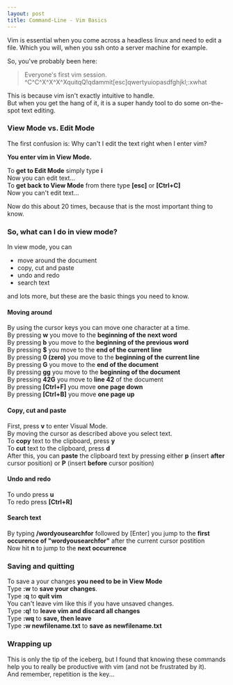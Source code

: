 ```yaml
---
layout: post
title: Command-Line - Vim Basics
---
```


<div class="message">
  Vim is essential when you come across a headless linux and need to edit a file.    
  Which you will, when you ssh onto a server machine for example.
</div>

So, you've probably been here:

> Everyone's first vim session. ^C^C^X^X^X^XquitqQ!qdammit[esc]qwertyuiopasdfghjkl;:xwhat

This is because vim isn't exactly intuitive to handle.    
But when you get the hang of it, it is a super handy tool to do some on-the-spot text editing.

### View Mode vs. Edit Mode

The first confusion is: Why can't I edit the text right when I enter vim?   

**You enter vim in View Mode.**

To **get to Edit Mode** simply type **i**   
Now you can edit text...   
To **get back to View Mode** from there type **[esc]** or **[Ctrl+C]**   
Now you can't edit text...

Now do this about 20 times, because that is the most important thing to know.

### So, what can I do in view mode?

In view mode, you can 
 - move around the document
 - copy, cut and paste
 - undo and redo
 - search text    

and lots more, but these are the basic things you need to know.

#### Moving around
By using the cursor keys you can move one character at a time.  
By pressing **w** you move to the **beginning of the next word**   
By pressing **b** you move to the **beginning of the previous word**   
By pressing **$** you move to the **end of the current line**  
By pressing **0 (zero)** you move to the **beginning of the current line**  
By pressing **G** you move to the **end of the document**  
By pressing **gg** you move to the **beginning of the document**   
By pressing **42G** you move to **line 42** of the document  
By pressing **[Ctrl+F]** you move **one page down**   
By pressing **[Ctrl+B]** you move **one page up**   

#### Copy, cut and paste
First, press **v** to enter Visual Mode.   
By moving the cursor as described above you select text.   
To **copy** text to the clipboard, press **y**    
To **cut** text to the clipboard, press **d**   
After this, you can **paste** the clipboard text by pressing either **p** (insert **after** cursor position) or **P** (insert **before** cursor position)

#### Undo and redo
To undo press **u**    
To redo press **[Ctrl+R]**

#### Search text
By typing **/wordyousearchfor** followed by [Enter] you jump to the **first occurence of "wordyousearchfor"** after the current cursor postition    
Now hit **n** to jump to the **next occurrence**

### Saving and quitting

To save a your changes **you need to be in View Mode**   
Type **:w** to **save your changes**.   
Type **:q** to **quit vim**   
You can't leave vim like this if you have unsaved changes.   
Type **:q!** to **leave vim and discard all changes**   
Type **:wq** to **save, then leave**   
Type **:w newfilename.txt** to **save as newfilename.txt**

### Wrapping up
This is only the tip of the iceberg, but I found that knowing these commands help you to really be productive with vim (and not be frustrated by it).   
And remember, repetition is the key...